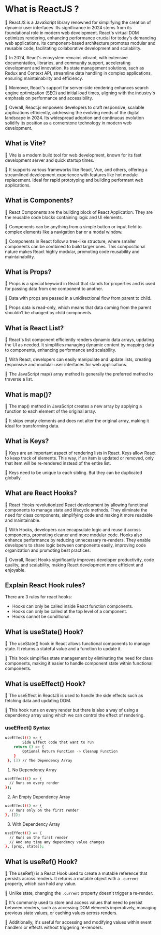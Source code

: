 # What is ReactJS ?
🔹 ReactJS is a JavaScript library renowned for simplifying the creation of dynamic user interfaces. Its significance in 2024 stems from its foundational role in modern web development. React's virtual DOM optimizes rendering, enhancing performance crucial for today's demanding web applications. Its component-based architecture promotes modular and reusable code, facilitating collaborative development and scalability.

🔸 In 2024, React's ecosystem remains vibrant, with extensive documentation, libraries, and community support, accelerating development and innovation. Its state management solutions, such as Redux and Context API, streamline data handling in complex applications, ensuring maintainability and efficiency.

🔹 Moreover, React's support for server-side rendering enhances search engine optimization (SEO) and initial load times, aligning with the industry's emphasis on performance and accessibility.

🔸 Overall, React.js empowers developers to craft responsive, scalable applications efficiently, addressing the evolving needs of the digital landscape in 2024. Its widespread adoption and continuous evolution solidify its position as a cornerstone technology in modern web development.


## What is Vite?
🔹 Vite is a modern build tool for web development, known for its fast development server and quick startup times.

🔸 It supports various frameworks like React, Vue, and others, offering a streamlined development experience with features like hot module replacement. Ideal for rapid prototyping and building performant web applications.


## What is Components?
🔹 React Components are the building block of React Application. They are the reusable code blocks containing logic and UI elements.

🔸 Components can be anything from a simple button or input field to complex elements like a navigation bar or a modal window.

🔹 Components in React follow a tree-like structure, where smaller components can be combined to build larger ones. This compositional nature makes React highly modular, promoting code reusability and maintainability.


## What is Props?
🔸 Props is a special keyword in React that stands for properties and is used for passing data from one component to another.

🔹 Data with props are passed in a unidirectional flow from parent to child.

🔸 Props data is read-only, which means that data coming from the parent shouldn’t be changed by child components.


## What is React List?
🔹 React's list component efficiently renders dynamic data arrays, updating the UI as needed. It simplifies managing dynamic content by mapping data to components, enhancing performance and scalability.

🔸 With React, developers can easily manipulate and update lists, creating responsive and modular user interfaces for web applications.

🔹 The JavaScript map() array method is generally the preferred method to traverse a list.


## What is map()?
🔸 The map() method in JavaScript creates a new array by applying a function to each element of the original array.

🔹 It skips empty elements and does not alter the original array, making it ideal for transforming data.


## What is Keys?
🔸 Keys are an important aspect of rendering lists in React. Keys allow React to keep track of elements. This way, if an item is updated or removed, only that item will be re-rendered instead of the entire list.

🔹 Keys need to be unique to each sibling. But they can be duplicated globally.


## What are React Hooks?
🔸 React Hooks revolutionized React development by allowing functional components to manage state and lifecycle methods. They eliminate the need for class components, simplifying code and making it more readable and maintainable.

🔹 With Hooks, developers can encapsulate logic and reuse it across components, promoting cleaner and more modular code. Hooks also enhance performance by reducing unnecessary re-renders. They enable developers to share logic between components easily, improving code organization and promoting best practices.

🔸 Overall, React Hooks significantly improves developer productivity, code quality, and scalability, making React development more efficient and enjoyable.


## Explain React Hook rules?
There are 3 rules for react hooks:
- Hooks can only be called inside React function components.
- Hooks can only be called at the top level of a component.
- Hooks cannot be conditional.


## What is useState() Hook?
🔸 The useState() hook in React allows functional components to manage state. It returns a stateful value and a function to update it.

🔹 This hook simplifies state management by eliminating the need for class components, making it easier to handle component state within functional components.


## What is useEffect() Hook?
🔸 The useEffect in ReactJS is used to handle the side effects such as fetching data and updating DOM.

🔹 This hook runs on every render but there is also a way of using a dependency array using which we can control the effect of rendering.

### useEffect() Syntax
```sh
useEffect(() => {
        Side Effect code that want to run
    return () => {
        Optional Return Function -> Cleanup Function
    }
 }, []) // The Dependency Array
```

1. No Dependency Array
```sh
useEffect(() => {
  // Runs on every render
});
```

2. An Empty Dependency Array
```sh
useEffect(() => {
  // Runs only on the first render
}, []);
```

3. With Dependency Array
```sh
useEffect(() => {
  // Runs on the first render
  // And any time any dependency value changes
}, [prop, state]);
```

## What is useRef() Hook?
🔸 The useRef() is a React Hook used to create a mutable reference that persists across renders. It returns a mutable object with a `.current` property, which can hold any value.

🔹 Unlike state, changing the `.current` property doesn't trigger a re-render.

🔸 It's commonly used to store and access values that need to persist between renders, such as accessing DOM elements imperatively, managing previous state values, or caching values across renders.

🔹 Additionally, it's useful for accessing and modifying values within event handlers or effects without triggering re-renders.